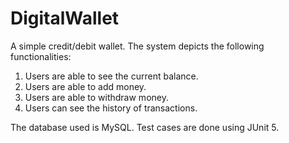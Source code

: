 # DigitalWallet

A simple credit/debit wallet. The system depicts the following functionalities: 
1.	Users are able to see the current balance. 
2.	Users are able to add money. 
3.	Users are able to withdraw money.
4.	Users can see the history of transactions.

The database used is MySQL. Test cases are done using JUnit 5.
